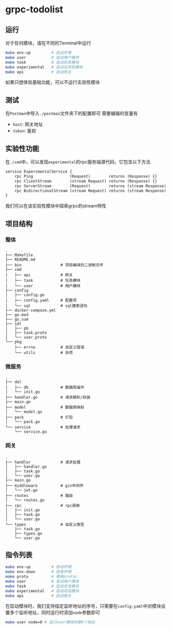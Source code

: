 # grpc-todolist

## 运行
对于任何模块，请在不同的Terminal中运行
```bash
make env-up         # 启动环境
make user           # 启动用户摸块
make task           # 启动任务模块
make experimental   # 启动实验性模块
make api            # 启动网关
```
如果只想体验基础功能，可以不运行实验性模块

## 测试
在`Postman`中导入`./postman`文件夹下的配置即可
需要编辑的变量有
- `host`: 网关地址
- `token`: 鉴权

## 实验性功能
在`./cmd`中，可以发现`experimental`的rpc服务端源代码，它包含以下方法
```proto
service ExperimentalService {
    rpc Ping                (Request)        returns (Response) {}          // Unary请求
    rpc ClientStream        (stream Request) returns (Response) {}          // 客户端发送流式请求
    rpc ServerStream        (Request)        returns (stream Response) {}   // 服务端回复流式请求
    rpc BidirectionalStream (stream Request) returns (stream Response) {}   // 双向流式请求
}
```
我们可以在该实验性模块中探索grpc的stream特性
## 项目结构
### 整体
```
.
├── Makefile
├── README.md
├── bin                 # 项目编译的二进制文件
├── cmd
│   ├── api             # 网关
│   ├── task            # 任务模块
│   └── user            # 用户模块
├── config
│   ├── config.go
│   ├── config.yaml     # 配置项
│   └── sql             # sql建表语句
├── docker-compose.yml
├── go.mod
├── go.sum
├── idl
│   ├── pb
│   ├── task.proto
│   └── user.proto
└── pkg
    ├── errno           # 自定义错误
    └── utils           # 杂项
```
### 微服务
```
.
├── dal
│   ├── db              # 数据库操作
│   └── init.go
├── handler.go          # 请求解析/封装
├── main.go
├── model               # 数据库映射
│   └── model.go
├── pack                # 打包
│   └── pack.go
└── service             # 处理请求
    └── service.go
```
### 网关
```
.
├── handler             # 请求处理
│   ├── handler.go
│   ├── task.go
│   └── user.go
├── main.go
├── middleware          # gin中间件
│   └── jwt.go
├── routes              # 路由
│   └── routes.go
├── rpc                 # rpc调用
│   ├── init.go
│   ├── task.go
│   └── user.go
└── types               # 自定义类型
    ├── task.go
    ├── types.go
    └── user.go
```

## 指令列表
```bash
make env-up         # 启动环境
make env-down       # 结束环境
make proto          # 更新protoc
make user           # 启动用户摸块
make task           # 启动任务模块
make experimental   # 启动实验模块
make api            # 启动网关
```

在启动模块时，我们支持指定监听地址的序号，只需要在`config.yaml`中对模块设置多个监听地址，同时运行时添加`node`参数即可
```bash
make user node=0 # 运行user模块的第0个地址
```